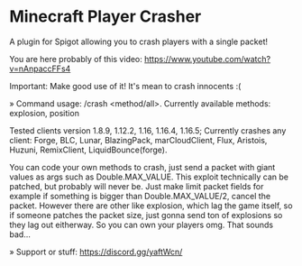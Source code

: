 # Minecraft Player Crasher
A plugin for Spigot allowing you to crash players with a single packet!

You are here probably of this video: https://www.youtube.com/watch?v=nAnpaccFFs4

Important: Make good use of it! It's mean to crash innocents :(

» Command usage: /crash <player> <method/all>.
Currently available methods: explosion, position

Tested clients version 1.8.9, 1.12.2, 1.16, 1.16.4, 1.16.5;
Currently crashes any client: Forge, BLC, Lunar, BlazingPack, marCloudClient, Flux, Aristois, Huzuni, RemixClient, LiquidBounce(forge).

You can code your own methods to crash, just send a packet with giant values as args such as Double.MAX_VALUE.
This exploit technically can be patched, but probably will never be. Just make limit packet fields for example if something is bigger than Double.MAX_VALUE/2, cancel the packet. However there are other like explosion, which lag the game itself, so if someone patches the packet size, just gonna send ton of explosions so they lag out eitherway. So you can own your players omg. That sounds bad...

» Support or stuff: https://discord.gg/yaftWcn/
